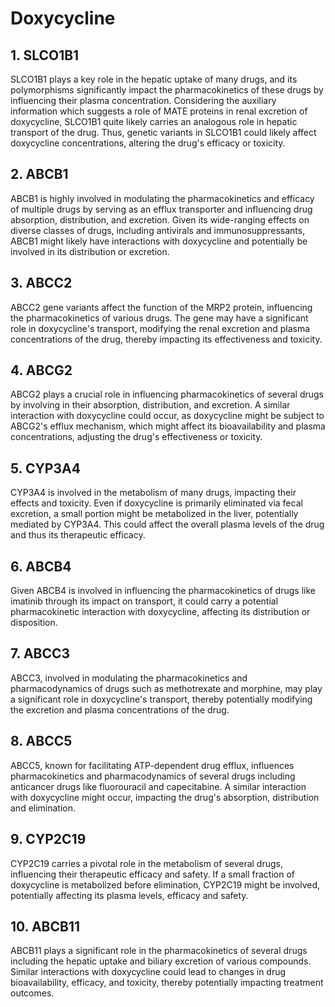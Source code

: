 # Doxycycline

## 1. SLCO1B1
SLCO1B1 plays a key role in the hepatic uptake of many drugs, and its polymorphisms significantly impact the pharmacokinetics of these drugs by influencing their plasma concentration. Considering the auxiliary information which suggests a role of MATE proteins in renal excretion of doxycycline, SLCO1B1 quite likely carries an analogous role in hepatic transport of the drug. Thus, genetic variants in SLCO1B1 could likely affect doxycycline concentrations, altering the drug's efficacy or toxicity.

## 2. ABCB1
ABCB1 is highly involved in modulating the pharmacokinetics and efficacy of multiple drugs by serving as an efflux transporter and influencing drug absorption, distribution, and excretion. Given its wide-ranging effects on diverse classes of drugs, including antivirals and immunosuppressants, ABCB1 might likely have interactions with doxycycline and potentially be involved in its distribution or excretion.

## 3. ABCC2
ABCC2 gene variants affect the function of the MRP2 protein, influencing the pharmacokinetics of various drugs. The gene may have a significant role in doxycycline's transport, modifying the renal excretion and plasma concentrations of the drug, thereby impacting its effectiveness and toxicity.

## 4. ABCG2
ABCG2 plays a crucial role in influencing pharmacokinetics of several drugs by involving in their absorption, distribution, and excretion. A similar interaction with doxycycline could occur, as doxycycline might be subject to ABCG2's efflux mechanism, which might affect its bioavailability and plasma concentrations, adjusting the drug's effectiveness or toxicity.

## 5. CYP3A4
CYP3A4 is involved in the metabolism of many drugs, impacting their effects and toxicity. Even if doxycycline is primarily eliminated via fecal excretion, a small portion might be metabolized in the liver, potentially mediated by CYP3A4. This could affect the overall plasma levels of the drug and thus its therapeutic efficacy.

## 6. ABCB4
Given ABCB4 is involved in influencing the pharmacokinetics of drugs like imatinib through its impact on transport, it could carry a potential pharmacokinetic interaction with doxycycline, affecting its distribution or disposition.

## 7. ABCC3
ABCC3, involved in modulating the pharmacokinetics and pharmacodynamics of drugs such as methotrexate and morphine, may play a significant role in doxycycline's transport, thereby potentially modifying the excretion and plasma concentrations of the drug.

## 8. ABCC5
ABCC5, known for facilitating ATP-dependent drug efflux, influences pharmacokinetics and pharmacodynamics of several drugs including anticancer drugs like fluorouracil and capecitabine. A similar interaction with doxycycline might occur, impacting the drug's absorption, distribution and elimination.

## 9. CYP2C19
CYP2C19 carries a pivotal role in the metabolism of several drugs, influencing their therapeutic efficacy and safety. If a small fraction of doxycycline is metabolized before elimination, CYP2C19 might be involved, potentially affecting its plasma levels, efficacy and safety.

## 10. ABCB11
ABCB11 plays a significant role in the pharmacokinetics of several drugs including the hepatic uptake and biliary excretion of various compounds. Similar interactions with doxycycline could lead to changes in drug bioavailability, efficacy, and toxicity, thereby potentially impacting treatment outcomes.

